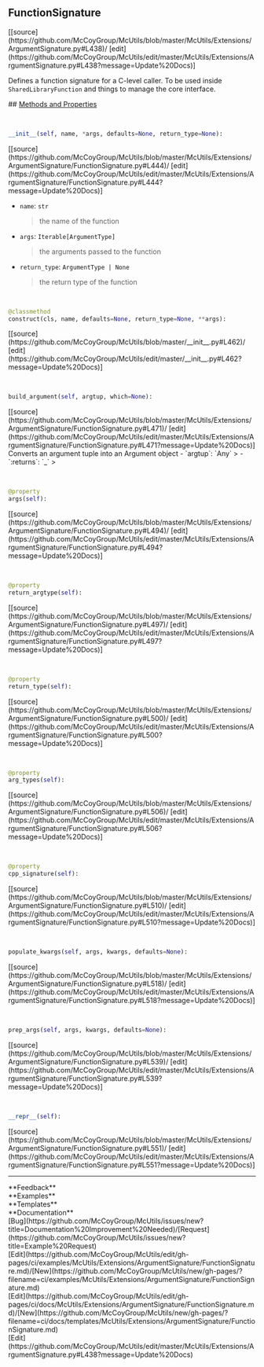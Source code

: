 ## <a id="McUtils.McUtils.Extensions.ArgumentSignature.FunctionSignature">FunctionSignature</a> 

<div class="docs-source-link" markdown="1">
[[source](https://github.com/McCoyGroup/McUtils/blob/master/McUtils/Extensions/ArgumentSignature.py#L438)/
[edit](https://github.com/McCoyGroup/McUtils/edit/master/McUtils/Extensions/ArgumentSignature.py#L438?message=Update%20Docs)]
</div>

Defines a function signature for a C-level caller.
To be used inside `SharedLibraryFunction` and things to manage the core interface.







<div class="collapsible-section">
 <div class="collapsible-section collapsible-section-header" markdown="1">
## <a class="collapse-link" data-toggle="collapse" href="#methods" markdown="1"> Methods and Properties</a> <a class="float-right" data-toggle="collapse" href="#methods"><i class="fa fa-chevron-down"></i></a>
 </div>
 <div class="collapsible-section collapsible-section-body collapse show" id="methods" markdown="1">
 
<a id="McUtils.McUtils.Extensions.ArgumentSignature.FunctionSignature.__init__" class="docs-object-method">&nbsp;</a> 
```python
__init__(self, name, *args, defaults=None, return_type=None): 
```
<div class="docs-source-link" markdown="1">
[[source](https://github.com/McCoyGroup/McUtils/blob/master/McUtils/Extensions/ArgumentSignature/FunctionSignature.py#L444)/
[edit](https://github.com/McCoyGroup/McUtils/edit/master/McUtils/Extensions/ArgumentSignature/FunctionSignature.py#L444?message=Update%20Docs)]
</div>

  - `name`: `str`
    > the name of the function
  - `args`: `Iterable[ArgumentType]`
    > the arguments passed to the function
  - `return_type`: `ArgumentType | None`
    > the return type of the function


<a id="McUtils.McUtils.Extensions.ArgumentSignature.FunctionSignature.construct" class="docs-object-method">&nbsp;</a> 
```python
@classmethod
construct(cls, name, defaults=None, return_type=None, **args): 
```
<div class="docs-source-link" markdown="1">
[[source](https://github.com/McCoyGroup/McUtils/blob/master/__init__.py#L462)/
[edit](https://github.com/McCoyGroup/McUtils/edit/master/__init__.py#L462?message=Update%20Docs)]
</div>


<a id="McUtils.McUtils.Extensions.ArgumentSignature.FunctionSignature.build_argument" class="docs-object-method">&nbsp;</a> 
```python
build_argument(self, argtup, which=None): 
```
<div class="docs-source-link" markdown="1">
[[source](https://github.com/McCoyGroup/McUtils/blob/master/McUtils/Extensions/ArgumentSignature/FunctionSignature.py#L471)/
[edit](https://github.com/McCoyGroup/McUtils/edit/master/McUtils/Extensions/ArgumentSignature/FunctionSignature.py#L471?message=Update%20Docs)]
</div>
Converts an argument tuple into an Argument object
  - `argtup`: `Any`
    > 
  - `:returns`: `_`
    >


<a id="McUtils.McUtils.Extensions.ArgumentSignature.FunctionSignature.args" class="docs-object-method">&nbsp;</a> 
```python
@property
args(self): 
```
<div class="docs-source-link" markdown="1">
[[source](https://github.com/McCoyGroup/McUtils/blob/master/McUtils/Extensions/ArgumentSignature/FunctionSignature.py#L494)/
[edit](https://github.com/McCoyGroup/McUtils/edit/master/McUtils/Extensions/ArgumentSignature/FunctionSignature.py#L494?message=Update%20Docs)]
</div>


<a id="McUtils.McUtils.Extensions.ArgumentSignature.FunctionSignature.return_argtype" class="docs-object-method">&nbsp;</a> 
```python
@property
return_argtype(self): 
```
<div class="docs-source-link" markdown="1">
[[source](https://github.com/McCoyGroup/McUtils/blob/master/McUtils/Extensions/ArgumentSignature/FunctionSignature.py#L497)/
[edit](https://github.com/McCoyGroup/McUtils/edit/master/McUtils/Extensions/ArgumentSignature/FunctionSignature.py#L497?message=Update%20Docs)]
</div>


<a id="McUtils.McUtils.Extensions.ArgumentSignature.FunctionSignature.return_type" class="docs-object-method">&nbsp;</a> 
```python
@property
return_type(self): 
```
<div class="docs-source-link" markdown="1">
[[source](https://github.com/McCoyGroup/McUtils/blob/master/McUtils/Extensions/ArgumentSignature/FunctionSignature.py#L500)/
[edit](https://github.com/McCoyGroup/McUtils/edit/master/McUtils/Extensions/ArgumentSignature/FunctionSignature.py#L500?message=Update%20Docs)]
</div>


<a id="McUtils.McUtils.Extensions.ArgumentSignature.FunctionSignature.arg_types" class="docs-object-method">&nbsp;</a> 
```python
@property
arg_types(self): 
```
<div class="docs-source-link" markdown="1">
[[source](https://github.com/McCoyGroup/McUtils/blob/master/McUtils/Extensions/ArgumentSignature/FunctionSignature.py#L506)/
[edit](https://github.com/McCoyGroup/McUtils/edit/master/McUtils/Extensions/ArgumentSignature/FunctionSignature.py#L506?message=Update%20Docs)]
</div>


<a id="McUtils.McUtils.Extensions.ArgumentSignature.FunctionSignature.cpp_signature" class="docs-object-method">&nbsp;</a> 
```python
@property
cpp_signature(self): 
```
<div class="docs-source-link" markdown="1">
[[source](https://github.com/McCoyGroup/McUtils/blob/master/McUtils/Extensions/ArgumentSignature/FunctionSignature.py#L510)/
[edit](https://github.com/McCoyGroup/McUtils/edit/master/McUtils/Extensions/ArgumentSignature/FunctionSignature.py#L510?message=Update%20Docs)]
</div>


<a id="McUtils.McUtils.Extensions.ArgumentSignature.FunctionSignature.populate_kwargs" class="docs-object-method">&nbsp;</a> 
```python
populate_kwargs(self, args, kwargs, defaults=None): 
```
<div class="docs-source-link" markdown="1">
[[source](https://github.com/McCoyGroup/McUtils/blob/master/McUtils/Extensions/ArgumentSignature/FunctionSignature.py#L518)/
[edit](https://github.com/McCoyGroup/McUtils/edit/master/McUtils/Extensions/ArgumentSignature/FunctionSignature.py#L518?message=Update%20Docs)]
</div>


<a id="McUtils.McUtils.Extensions.ArgumentSignature.FunctionSignature.prep_args" class="docs-object-method">&nbsp;</a> 
```python
prep_args(self, args, kwargs, defaults=None): 
```
<div class="docs-source-link" markdown="1">
[[source](https://github.com/McCoyGroup/McUtils/blob/master/McUtils/Extensions/ArgumentSignature/FunctionSignature.py#L539)/
[edit](https://github.com/McCoyGroup/McUtils/edit/master/McUtils/Extensions/ArgumentSignature/FunctionSignature.py#L539?message=Update%20Docs)]
</div>


<a id="McUtils.McUtils.Extensions.ArgumentSignature.FunctionSignature.__repr__" class="docs-object-method">&nbsp;</a> 
```python
__repr__(self): 
```
<div class="docs-source-link" markdown="1">
[[source](https://github.com/McCoyGroup/McUtils/blob/master/McUtils/Extensions/ArgumentSignature/FunctionSignature.py#L551)/
[edit](https://github.com/McCoyGroup/McUtils/edit/master/McUtils/Extensions/ArgumentSignature/FunctionSignature.py#L551?message=Update%20Docs)]
</div>
 </div>
</div>












---


<div markdown="1" class="text-secondary">
<div class="container">
  <div class="row">
   <div class="col" markdown="1">
**Feedback**   
</div>
   <div class="col" markdown="1">
**Examples**   
</div>
   <div class="col" markdown="1">
**Templates**   
</div>
   <div class="col" markdown="1">
**Documentation**   
</div>
   <div class="col" markdown="1">
   
</div>
   <div class="col" markdown="1">
   
</div>
   <div class="col" markdown="1">
   
</div>
</div>
  <div class="row">
   <div class="col" markdown="1">
[Bug](https://github.com/McCoyGroup/McUtils/issues/new?title=Documentation%20Improvement%20Needed)/[Request](https://github.com/McCoyGroup/McUtils/issues/new?title=Example%20Request)   
</div>
   <div class="col" markdown="1">
[Edit](https://github.com/McCoyGroup/McUtils/edit/gh-pages/ci/examples/McUtils/Extensions/ArgumentSignature/FunctionSignature.md)/[New](https://github.com/McCoyGroup/McUtils/new/gh-pages/?filename=ci/examples/McUtils/Extensions/ArgumentSignature/FunctionSignature.md)   
</div>
   <div class="col" markdown="1">
[Edit](https://github.com/McCoyGroup/McUtils/edit/gh-pages/ci/docs/McUtils/Extensions/ArgumentSignature/FunctionSignature.md)/[New](https://github.com/McCoyGroup/McUtils/new/gh-pages/?filename=ci/docs/templates/McUtils/Extensions/ArgumentSignature/FunctionSignature.md)   
</div>
   <div class="col" markdown="1">
[Edit](https://github.com/McCoyGroup/McUtils/edit/master/McUtils/Extensions/ArgumentSignature.py#L438?message=Update%20Docs)   
</div>
   <div class="col" markdown="1">
   
</div>
   <div class="col" markdown="1">
   
</div>
   <div class="col" markdown="1">
   
</div>
</div>
</div>
</div>